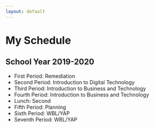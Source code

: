 ```yaml
---
layout: default
---
```


# My Schedule

## School Year 2019-2020

- First Period: Remediation
- Second Period: Introduction to Digital Technology
- Third Period: Introduction to Business and Technology
- Fourth Period: Introduction to Business and Technology
- Lunch: Second
- Fifth Period: Planning
- Sixth Period: WBL/YAP
- Seventh Period: WBL/YAP
